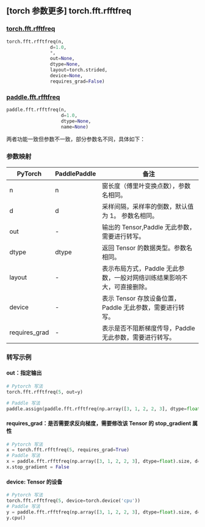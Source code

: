 ## [torch 参数更多] torch.fft.rfftfreq

### [torch.fft.rfftfreq](https://pytorch.org/docs/1.13/generated/torch.fft.rfftfreq.html?highlight=rfftfreq#torch.fft.rfftfreq)

```python
torch.fft.rfftfreq(n,
                d=1.0,
                *,
                out=None,
                dtype=None,
                layout=torch.strided,
                device=None,
                requires_grad=False)
```

### [paddle.fft.rfftfreq](https://www.paddlepaddle.org.cn/documentation/docs/zh/api/paddle/fft/rfftfreq_cn.html)

```python
paddle.fft.rfftfreq(n,
                    d=1.0,
                    dtype=None,
                    name=None)
```

两者功能一致但参数不一致，部分参数名不同，具体如下：
### 参数映射
| PyTorch       | PaddlePaddle | 备注                                                   |
| ------------- | ------------ | ------------------------------------------------------ |
| n             | n                | 窗长度（傅里叶变换点数），参数名相同。                        |
| d             | d            | 采样间隔，采样率的倒数，默认值为 1。 参数名相同。         |
| out            | -            |输出的 Tensor,Paddle 无此参数，需要进行转写。              |
| dtype          | dtype      | 返回 Tensor 的数据类型。参数名相同。|
|layout         |-            |表示布局方式，Paddle 无此参数，一般对网络训练结果影响不大，可直接删除。|
|device         |-              | 表示 Tensor 存放设备位置，Paddle 无此参数，需要进行转写。         |
|requires_grad  |-             |  表示是否不阻断梯度传导，Paddle 无此参数，需要进行转写。    |

### 转写示例
#### out：指定输出
```python
# Pytorch 写法
torch.fft.rfftfreq(5, out=y)

# Paddle 写法
paddle.assign(paddle.fft.rfftfreq(np.array([3, 1, 2, 2, 3], dtype=float).size, d=0.5),y)
```

#### requires_grad：是否需要求反向梯度，需要修改该 Tensor 的 stop_gradient 属性
```python
# Pytorch 写法
x = torch.fft.rfftfreq(5, requires_grad=True)
# Paddle 写法
x = paddle.fft.rfftfreq(np.array([3, 1, 2, 2, 3], dtype=float).size, d=0.5)
x.stop_gradient = False
```

#### device: Tensor 的设备
```python
# Pytorch 写法
torch.fft.rfftfreq(5, device=torch.device('cpu'))
# Paddle 写法
y = paddle.fft.rfftfreq(np.array([3, 1, 2, 2, 3], dtype=float).size, d=0.5)
y.cpu()
